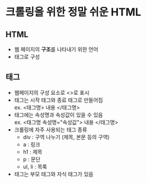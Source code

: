 # 크롤링을 위한 정말 쉬운 HTML
## HTML
+ 웹 페이지의 **구조**를 나타내기 위한 언어
+ 태그로 구성

## 태그
+ 웹페이지의 구성 요소로 <>로 표시
+ 태그는 시작 태그와 종료 태그로 만들어짐  
  ex. <태그명> 내용 </태그명>
+ 태그에는 속성명과 속성값이 있을 수 있음  
  ex. <태그명 속성명="속성값"> 내용 </태그명>
+ 크롤링에 자주 사용되는 태그 종류  
  + div : 구역 나누기 (제목, 본문 등의 구역)
  + a : 링크
  + h1 : 제목
  + p : 문단
  + ul, li : 목록
+ 태그는 부모 태그와 자식 태그가 있음
